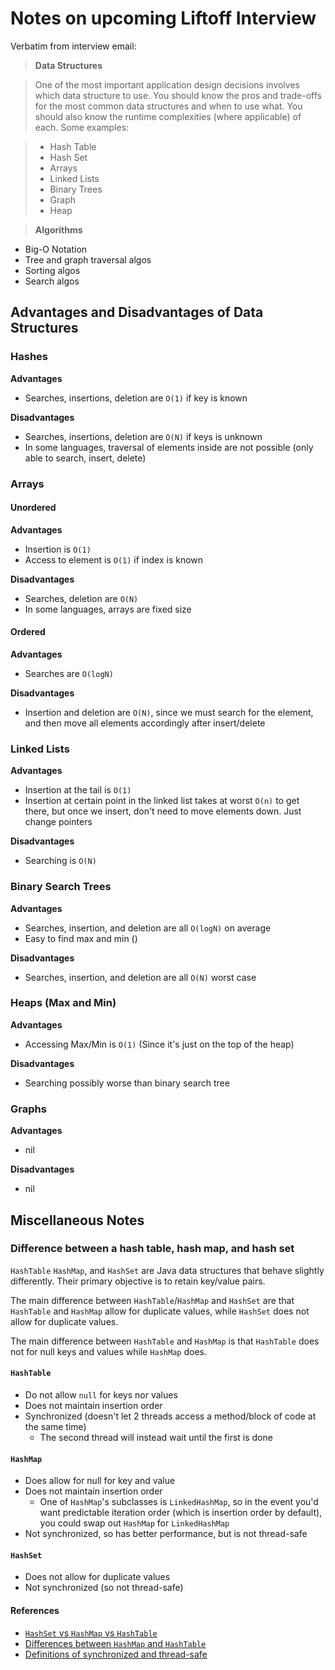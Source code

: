 # Notes on upcoming Liftoff Interview

Verbatim from interview email:

  > **Data Structures**

  > One of the most important application design decisions involves which data structure to use. You should know the pros and trade-offs for the most common data structures and when to use what. You should also know the runtime complexities (where applicable) of each. Some examples:

  > * Hash Table
  > * Hash Set
  > * Arrays
  > * Linked Lists
  > * Binary Trees
  > * Graph
  > * Heap

  > **Algorithms**
  * Big-O Notation  
  * Tree and graph traversal algos
  * Sorting algos
  * Search algos

## Advantages and Disadvantages of Data Structures

### Hashes

**Advantages**
* Searches, insertions, deletion are `O(1)` if key is known

**Disadvantages**

* Searches, insertions, deletion are `O(N)` if keys is unknown
* In some languages, traversal of elements inside are not possible (only able to search, insert, delete)

### Arrays

#### Unordered

**Advantages**

* Insertion is `O(1)`
* Access to element is `O(1)` if index is known

**Disadvantages**

* Searches, deletion are `O(N)`
* In some languages, arrays are fixed size

#### Ordered

**Advantages**

* Searches are `O(logN)`

**Disadvantages**

* Insertion and deletion are `O(N)`, since we must search for the element, and then move all elements accordingly after insert/delete

### Linked Lists

**Advantages**

* Insertion at the tail is `O(1)`
* Insertion at certain point in the linked list takes at worst `O(n)` to get there, but once we insert, don't need to move elements down. Just change pointers

**Disadvantages**

* Searching is `O(N)`

### Binary Search Trees

**Advantages**

* Searches, insertion, and deletion are all `O(logN)` on average
* Easy to find max and min ()

**Disadvantages**

* Searches, insertion, and deletion are all `O(N)` worst case

### Heaps (Max and Min)

**Advantages**

* Accessing Max/Min is `O(1)` (Since it's just on the top of the heap)

**Disadvantages**

* Searching possibly worse than binary search tree

### Graphs

**Advantages**

* nil

**Disadvantages**

* nil

## Miscellaneous Notes

### Difference between a hash table, hash map, and hash set

`HashTable` `HashMap`, and `HashSet` are Java data structures that behave slightly differently. Their primary objective is to retain key/value pairs.

The main difference between `HashTable`/`HashMap` and `HashSet` are that `HashTable` and `HashMap`  allow for duplicate values, while `HashSet` does not allow for duplicate values.

The main difference between `HashTable` and `HashMap` is that `HashTable` does not for null keys and values while `HashMap` does.

#### `HashTable`

* Do not allow `null` for keys nor values
* Does not maintain insertion order
* Synchronized (doesn't let 2 threads access a method/block of code at the same time)
  * The second thread will instead wait until the first is done

#### `HashMap`

* Does allow for null for key and value
* Does not maintain insertion order
  * One of `HashMap`'s subclasses is `LinkedHashMap`, so in the event you'd want predictable iteration order (which is insertion order by default), you could swap out `HashMap` for `LinkedHashMap`
* Not synchronized, so has better performance, but is not thread-safe

#### `HashSet`

* Does not allow for duplicate values
* Not synchronized (so not thread-safe)

#### References

* [`HashSet` vs `HashMap` vs `HashTable`](https://www.quora.com/What-is-the-difference-between-HashSet-HashMap-and-hash-table-How-do-they-behave-in-a-multi-threaded-environment)
* [Differences between `HashMap` and `HashTable`](http://stackoverflow.com/questions/40471/differences-between-hashmap-and-hashtable)
* [Definitions of synchronized and thread-safe](http://stackoverflow.com/questions/32163445/what-do-the-terms-synchronized-and-thread-safe-mean)
